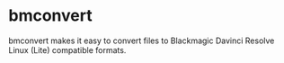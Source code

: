 # bmconvert
bmconvert makes it easy to convert files to Blackmagic Davinci Resolve Linux (Lite) compatible formats. 
